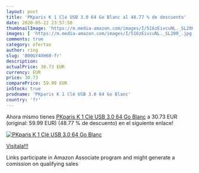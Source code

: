 ```yaml
---
layout: post
title: 'PKparis K 1 Clé USB 3.0 64 Go Blanc al 48.77 % de descuento'
date: 2020-05-22 23:57:50
thumbnailImage: 'https://m.media-amazon.com/images/I/516zEivcuNL._SL200_.jpg'
images: [ 'https://m.media-amazon.com/images/I/516zEivcuNL._SL200_.jpg' ]
comments: true
category: ofertas
author: ring
slug: 'B00GY4XH60-fr'
description:
actualPrice: 30.73 EUR
currency: EUR
price: 30.73
comparePrice: 59.99 EUR
inStock: true
prodname: 'PKparis K 1 Clé USB 3.0 64 Go Blanc'
country: 'fr'
---
```


Ahora mismo tienes [PKparis K 1 Clé USB 3.0 64 Go Blanc](https://www.amazon.fr/dp/B00GY4XH60/?tag=tolees0d-21) a 30.73 EUR (original: 59.99 EUR) (48.77 %  de descuento) en el siguiente enlace!

[![PKparis K 1 Clé USB 3.0 64 Go Blanc](https://m.media-amazon.com/images/I/516zEivcuNL._SL200_.jpg)](https://www.amazon.fr/dp/B00GY4XH60/?tag=tolees0d-21)

[Visítala!!!](https://www.amazon.fr/dp/B00GY4XH60/?tag=tolees0d-21)

Links participate in Amazon Associate program and might generate a comission on qualifying sales
